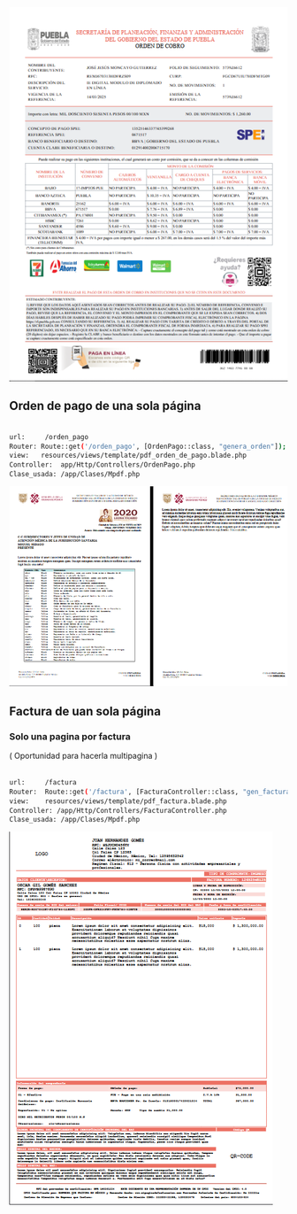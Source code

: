 
![alt text](image-1.png)

## Orden de pago de una sola página

```bash

url:     /orden_pago
Router: Route::get('/orden_pago', [OrdenPago::class, "genera_orden"]);
view:   resources/views/template/pdf_orden_de_pago.blade.php
Controller:  app/Http/Controllers/OrdenPago.php
Clase_usada: /app/Clases/Mpdf.php

```


![alt text](public/imgs/demo_membretada_multi_pagina.png)


## Factura de uan sola página

### Solo una pagina por factura
( Oportunidad para hacerla multipagina )
```bash

url:     /factura
Router:  Route::get('/factura', [FacturaController::class, "gen_factura"]);
view:    resources/views/template/pdf_factura.blade.php
Controller: /app/Http/Controllers/FacturaController.php
Clase_usada: /app/Clases/Mpdf.php

```

![alt text](public/imgs/demo_factura_una_pagina.png)
